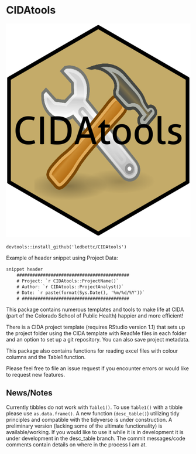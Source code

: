 # CIDAtools

![CIDAtools](inst/figures/CIDAtoolshex.png)

`devtools::install_github('ledbettc/CIDAtools')`

Example of header snippet using Project Data:
```
snippet header
	###########################################
	# Project: `r CIDAtools::ProjectName()`
	# Author: `r CIDAtools::ProjectAnalyst()`
	# Date: `r paste(format(Sys.Date(), '%m/%d/%Y'))`
	# #########################################
```
This package contains numerous templates and tools to make life at CIDA (part 
of the Colorado School of Public Health) happier and more efficient!

There is a CIDA project template (requires RStudio version 1.1) that sets up the
project folder using the CIDA template with ReadMe files in each folder and an 
option to set up a git repository. You can also save project metadata. 

This package also contains functions for reading excel files with colour columns
and the Table1 function. 

Please feel free to file an issue request if you encounter errors or would like 
to request new features.  

## News/Notes
Currently tibbles do not work with `Table1()`. To use `Table1()` with a tibble please use `as.data.frame()`. A new function 
(`desc_table()`)
utilizing tidy principles and compatible with the tidyverse is under construction. A preliminary version (lacking some of the 
ultimate functionality) is available/working. 
If you would like to use it while it is in development it is under development in the desc_table branch. 
The commit messages/code comments 
contain details on where in the process I am at. 
